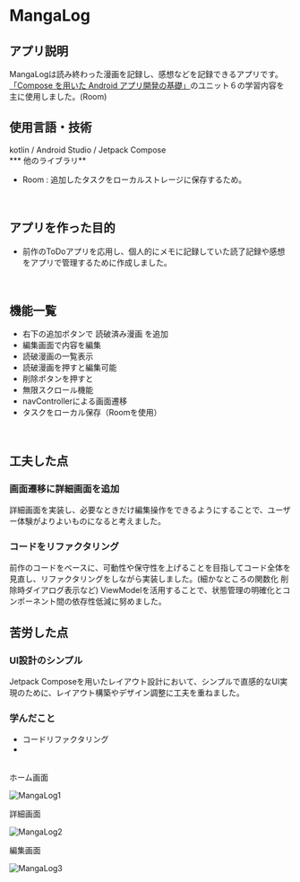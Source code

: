 # MangaLog

## アプリ説明
MangaLogは読み終わった漫画を記録し、感想などを記録できるアプリです。  
 [「Compose を用いた Android アプリ開発の基礎」](https://developer.android.com/courses/android-basics-compose/course?hl=ja)のユニット６の学習内容を主に使用しました。(Room)
<br>  

## 使用言語・技術
kotlin / Android Studio / Jetpack Compose <br>
*** 他のライブラリ**
 - Room : 追加したタスクをローカルストレージに保存するため。
<br>  

## アプリを作った目的
 - 前作のToDoアプリを応用し、個人的にメモに記録していた読了記録や感想をアプリで管理するために作成しました。
<br>  

## 機能一覧
 - 右下の追加ボタンで 読破済み漫画 を追加
 - 編集画面で内容を編集
 - 読破漫画の一覧表示
 - 読破漫画を押すと編集可能
 - 削除ボタンを押すと
 - 無限スクロール機能
 - navControllerによる画面遷移
 - タスクをローカル保存（Roomを使用）
<br>  

## 工夫した点
### **画面遷移に詳細画面を追加**
詳細画面を実装し、必要なときだけ編集操作をできるようにすることで、ユーザー体験がよりよいものになると考えました。

### **コードをリファクタリング**
前作のコードをベースに、可動性や保守性を上げることを目指してコード全体を見直し、リファクタリングをしながら実装しました。(細かなところの関数化 削除時ダイアログ表示など)
ViewModelを活用することで、状態管理の明確化とコンポーネント間の依存性低減に努めました。<br>  


## 苦労した点
### **UI設計のシンプル**
Jetpack Composeを用いたレイアウト設計において、シンプルで直感的なUI実現のために、レイアウト構築やデザイン調整に工夫を重ねました。
<br>  

### **学んだこと**
 - コードリファクタリング
 - 

<br>  
ホーム画面

![MangaLog1](https://github.com/user-attachments/assets/c4f95a05-a371-476f-bdbe-c68b1801b11b)

詳細画面

![MangaLog2](https://github.com/user-attachments/assets/81afb4c8-55d2-4ffa-9f19-d0ae54ef0db8)

編集画面

![MangaLog3](https://github.com/user-attachments/assets/8bcc7415-7ef1-4e7f-8618-82d018247fbb)

